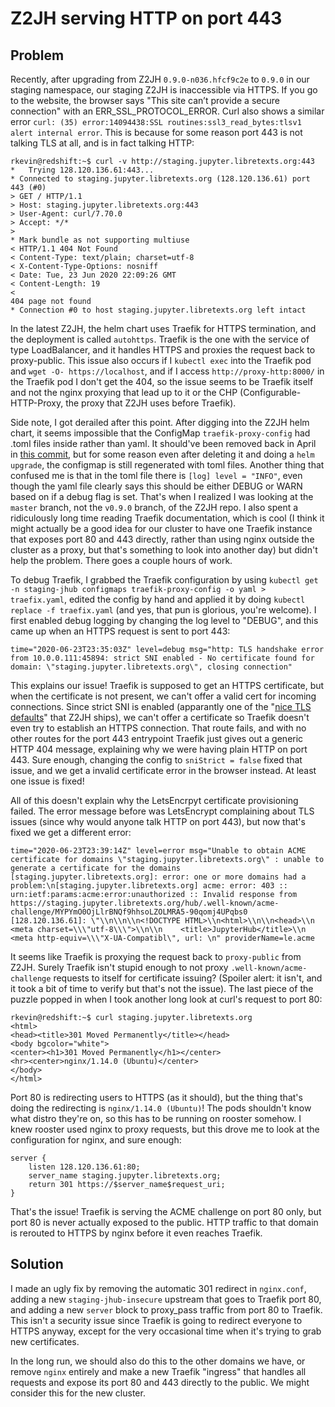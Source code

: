 # Z2JH serving HTTP on port 443

## Problem

Recently, after upgrading from Z2JH `0.9.0-n036.hfcf9c2e` to `0.9.0` in our staging namespace, our staging Z2JH is inaccessible via HTTPS. If you go to the website, the browser says "This site can’t provide a secure connection" with an ERR_SSL_PROTOCOL_ERROR. Curl also shows a similar error `curl: (35) error:14094438:SSL routines:ssl3_read_bytes:tlsv1 alert internal error`. This is because for some reason port 443 is not talking TLS at all, and is in fact talking HTTP:
```
rkevin@redshift:~$ curl -v http://staging.jupyter.libretexts.org:443
*   Trying 128.120.136.61:443...
* Connected to staging.jupyter.libretexts.org (128.120.136.61) port 443 (#0)
> GET / HTTP/1.1
> Host: staging.jupyter.libretexts.org:443
> User-Agent: curl/7.70.0
> Accept: */*
> 
* Mark bundle as not supporting multiuse
< HTTP/1.1 404 Not Found
< Content-Type: text/plain; charset=utf-8
< X-Content-Type-Options: nosniff
< Date: Tue, 23 Jun 2020 22:09:26 GMT
< Content-Length: 19
< 
404 page not found
* Connection #0 to host staging.jupyter.libretexts.org left intact
```

In the latest Z2JH, the helm chart uses Traefik for HTTPS termination, and the deployment is called `autohttps`. Traefik is the one with the service of type LoadBalancer, and it handles HTTPS and proxies the request back to proxy-public.
This issue also occurs if I `kubectl exec` into the Traefik pod and `wget -O- https://localhost`, and if I access `http://proxy-http:8000/` in the Traefik pod I don't get the 404, so the issue seems to be Traefik itself and not the nginx proxying that lead up to it or the CHP (Configurable-HTTP-Proxy, the proxy that Z2JH uses before Traefik).

Side note, I got derailed after this point. After digging into the Z2JH helm chart, it seems impossible that the ConfigMap `traefik-proxy-config` had .toml files inside rather than yaml. It should've been removed back in April in [this commit](https://github.com/jupyterhub/zero-to-jupyterhub-k8s/commit/441b0985b57da3451fb901758f753de434c79da5), but for some reason even after deleting it and doing a `helm upgrade`, the configmap is still regenerated with toml files. Another thing that confused me is that in the toml file there is `[log] level = "INFO"`, even though the yaml file clearly says this should be either DEBUG or WARN based on if a debug flag is set. That's when I realized I was looking at the `master` branch, not the `v0.9.0` branch, of the Z2JH repo. I also spent a ridiculously long time reading Traefik documentation, which is cool (I think it might actually be a good idea for our cluster to have one Traefik instance that exposes port 80 and 443 directly, rather than using nginx outside the cluster as a proxy, but that's something to look into another day) but didn't help the problem. There goes a couple hours of work.

To debug Traefik, I grabbed the Traefik configuration by using `kubectl get -n staging-jhub configmaps traefik-proxy-config -o yaml > traefix.yaml`, edited the config by hand and applied it by doing `kubectl replace -f traefix.yaml` (and yes, that pun is glorious, you're welcome). I first enabled debug logging by changing the log level to "DEBUG", and this came up when an HTTPS request is sent to port 443:

```
time="2020-06-23T23:35:03Z" level=debug msg="http: TLS handshake error from 10.0.0.111:45894: strict SNI enabled - No certificate found for domain: \"staging.jupyter.libretexts.org\", closing connection"
```

This explains our issue! Traefik is supposed to get an HTTPS certificate, but when the certificate is not present, we can't offer a valid cert for incoming connections. Since strict SNI is enabled (apparantly one of the "[nice TLS defaults](https://github.com/jupyterhub/zero-to-jupyterhub-k8s/blob/5fd3f0d10cb3ac88c9bc34f37f4b0d7103e790ab/jupyterhub/templates/proxy/autohttps/configmap.yaml#L68)" that Z2JH ships), we can't offer a certificate so Traefik doesn't even try to establish an HTTPS connection. That route fails, and with no other routes for the port 443 entrypoint Traefik just gives out a generic HTTP 404 message, explaining why we were having plain HTTP on port 443. Sure enough, changing the config to `sniStrict = false` fixed that issue, and we get a invalid certificate error in the browser instead. At least one issue is fixed!

All of this doesn't explain why the LetsEncrpyt certificate provisioning failed. The error message before was LetsEncrypt complaining about TLS issues (since why would anyone talk HTTP on port 443), but now that's fixed we get a different error:

```
time="2020-06-23T23:39:14Z" level=error msg="Unable to obtain ACME certificate for domains \"staging.jupyter.libretexts.org\" : unable to generate a certificate for the domains [staging.jupyter.libretexts.org]: error: one or more domains had a problem:\n[staging.jupyter.libretexts.org] acme: error: 403 :: urn:ietf:params:acme:error:unauthorized :: Invalid response from https://staging.jupyter.libretexts.org/hub/.well-known/acme-challenge/MYPYmO0OjLlrBNQf9hhsoLZOLMRA5-90qomj4UPqbs0 [128.120.136.61]: \"\\n\\n\\n<!DOCTYPE HTML>\\n<html>\\n\\n<head>\\n    <meta charset=\\\"utf-8\\\">\\n\\n    <title>JupyterHub</title>\\n    <meta http-equiv=\\\"X-UA-Compatibl\", url: \n" providerName=le.acme
```

It seems like Traefik is proxying the request back to `proxy-public` from Z2JH. Surely Traefik isn't stupid enough to not proxy `.well-known/acme-challenge` requests to itself for certificate issuing? (Spoiler alert: it isn't, and it took a bit of time to verify but that's not the issue). The last piece of the puzzle popped in when I took another long look at curl's request to port 80:

```
rkevin@redshift:~$ curl staging.jupyter.libretexts.org
<html>
<head><title>301 Moved Permanently</title></head>
<body bgcolor="white">
<center><h1>301 Moved Permanently</h1></center>
<hr><center>nginx/1.14.0 (Ubuntu)</center>
</body>
</html>
```

Port 80 is redirecting users to HTTPS (as it should), but the thing that's doing the redirecting is `nginx/1.14.0 (Ubuntu)`! The pods shouldn't know what distro they're on, so this has to be running on rooster somehow. I knew rooster used nginx to proxy requests, but this drove me to look at the configuration for nginx, and sure enough:

```
server {
	listen 128.120.136.61:80;
	server_name staging.jupyter.libretexts.org;
	return 301 https://$server_name$request_uri;
}
```

That's the issue! Traefik is serving the ACME challenge on port 80 only, but port 80 is never actually exposed to the public. HTTP traffic to that domain is rerouted to HTTPS by nginx before it even reaches Traefik.

## Solution

I made an ugly fix by removing the automatic 301 redirect in `nginx.conf`, adding a new `staging-jhub-insecure` upstream that goes to Traefik port 80, and adding a new `server` block to proxy_pass traffic from port 80 to Traefik. This isn't a security issue since Traefik is going to redirect everyone to HTTPS anyway, except for the very occasional time when it's trying to grab new certificates.

In the long run, we should also do this to the other domains we have, or remove `nginx` entirely and make a new Traefik "ingress" that handles all requests and expose its port 80 and 443 directly to the public. We might consider this for the new cluster.
